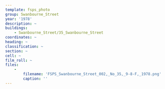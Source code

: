 ```yaml
---
template: fsps_photo
group: Swanbourne_Street
year: '1978'
description: ~
buildings:
    - Swanbourne_Street/35_Swanbourne_Street
coordinates: ~
heading: ~
classification: ~
section: ~
cell: ~
film_roll: ~
files:
    -
        filename: 'FSPS_Swanbourne_Street_002,_No_35,_9-8-F,_1978.png'
        caption: ''
---
```

